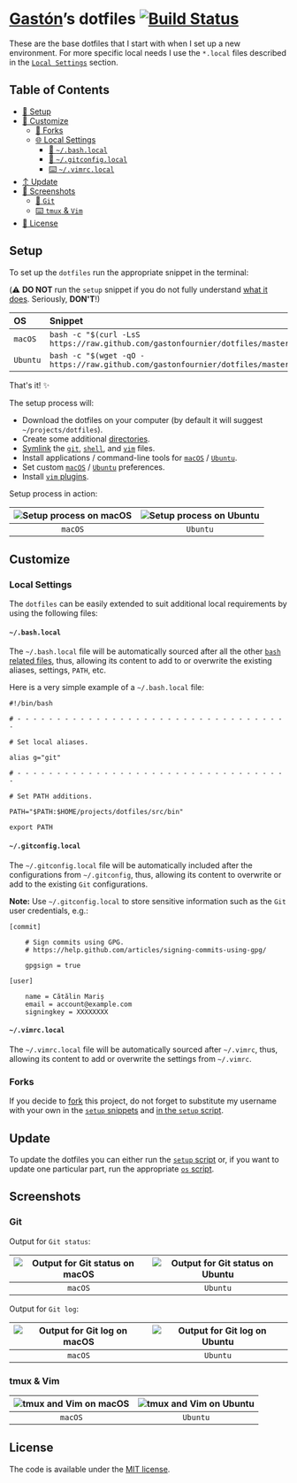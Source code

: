 [Gastón][repo]’s dotfiles [![Build Status][ci badge]][ci link]
==========================

These are the base dotfiles that I start with when I set up a new
environment. For more specific local needs I use the `*.local` files
described in the [`Local Settings`](#local-settings) section.

Table of Contents
-----------------

* [🔧 Setup](#setup)
* [💄 Customize](#customize)
  * [🔀 Forks](#forks)
  * [🌐 Local Settings](#local-settings)
    * [🐚 `~/.bash.local`](#bashlocal)
    * [🔁 `~/.gitconfig.local`](#gitconfiglocal)
    * [⌨️  `~/.vimrc.local`](#vimrclocal)
* [↕️  Update](#update)
* [📸 Screenshots](#screenshots)
  * [🔁 `Git`](#git)
  * [⌨️  `tmux` & `Vim`](#tmux--vim)
* [📄 License](#license)

Setup
-----

To set up the `dotfiles` run the appropriate snippet in the terminal:

(⚠️  **DO NOT** run the `setup` snippet if you do not fully understand
[what it does][setup]. Seriously, **DON'T**!)

| OS | Snippet |
|:---|:---|
| `macOS` | `bash -c "$(curl -LsS https://raw.github.com/gastonfournier/dotfiles/master/src/os/setup.sh)"` |
| `Ubuntu` | `bash -c "$(wget -qO - https://raw.github.com/gastonfournier/dotfiles/master/src/os/setup.sh)"` |

That's it! ✨

The setup process will:

* Download the dotfiles on your computer
  (by default it will suggest `~/projects/dotfiles`).
* Create some additional [directories][dirs].
* [Symlink][symlink] the [`git`][git], [`shell`][shell],
  and [`vim`][vim] files.
* Install applications / command-line tools for
  [`macOS`][install macos] / [`Ubuntu`][install ubuntu].
* Set custom [`macOS`][preferences macos] /
  [`Ubuntu`][preferences ubuntu] preferences.
* Install [`vim` plugins][vim plugins].

Setup process in action:

| ![Setup process on macOS][setup macos] | ![Setup process on Ubuntu][setup ubuntu] |
|:---:|:---:|
| `macOS` | `Ubuntu` |

Customize
---------

### Local Settings

The `dotfiles` can be easily extended to suit additional local
requirements by using the following files:

#### `~/.bash.local`

The `~/.bash.local` file will be automatically sourced after all
the other [`bash` related files][shell], thus, allowing its content
to add to or overwrite the existing aliases, settings, `PATH`, etc.

Here is a very simple example of a `~/.bash.local` file:

```shell
#!/bin/bash

# - - - - - - - - - - - - - - - - - - - - - - - - - - - - - - - - - - -

# Set local aliases.

alias g="git"

# - - - - - - - - - - - - - - - - - - - - - - - - - - - - - - - - - - -

# Set PATH additions.

PATH="$PATH:$HOME/projects/dotfiles/src/bin"

export PATH

```

#### `~/.gitconfig.local`

The `~/.gitconfig.local` file will be automatically included after
the configurations from `~/.gitconfig`, thus, allowing its content
to overwrite or add to the existing `Git` configurations.

__Note:__ Use `~/.gitconfig.local` to store sensitive information
such as the `Git` user credentials, e.g.:

```shell
[commit]

    # Sign commits using GPG.
    # https://help.github.com/articles/signing-commits-using-gpg/

    gpgsign = true

[user]

    name = Cătălin Mariș
    email = account@example.com
    signingkey = XXXXXXXX
```

#### `~/.vimrc.local`

The `~/.vimrc.local` file will be automatically sourced after
`~/.vimrc`, thus, allowing its content to add or overwrite the
settings from `~/.vimrc`.

### Forks

If you decide to [fork] this project, do not forget to substitute
my username with your own in the [`setup` snippets](#setup) and
[in the `setup` script][setup script].

Update
------

To update the dotfiles you can either run the [`setup` script][setup]
or, if you want to update one particular part, run the appropriate
[`os` script](src/os).

Screenshots
-----------

### Git

Output for `Git status`:

| ![Output for Git status on macOS][git output macos] | ![Output for Git status on Ubuntu][git output ubuntu] |
|:---:|:---:|
| `macOS` | `Ubuntu` |

Output for `Git log`:

| ![Output for Git log on macOS][git log macos] | ![Output for Git log on Ubuntu][git log ubuntu] |
|:---:|:---:|
| `macOS` | `Ubuntu` |

### tmux & Vim

| ![tmux and Vim on macOS][vim macos] | ![tmux and Vim on Ubuntu][vim ubuntu] |
|:---:|:---:|
| `macOS` | `Ubuntu` |

License
-------

The code is available under the [MIT license][license].

<!-- Link labels: -->

[ci badge]: https://github.com/gastonfournier/dotfiles/workflows/test/badge.svg
[ci link]: https://github.com/gastonfournier/dotfiles/actions
[dirs]: src/os/create_directories.sh
[fork]: https://help.github.com/en/github/getting-started-with-github/fork-a-repo
[git log macos]: https://cloud.githubusercontent.com/assets/1223565/10560966/e4ec08a6-7523-11e5-8941-4e12f6550a63.png
[git log ubuntu]: https://cloud.githubusercontent.com/assets/1223565/10560955/4b5e1300-7523-11e5-9e96-95ea67de9474.png
[git output macos]: https://cloud.githubusercontent.com/assets/1223565/10561038/f9f11a28-7525-11e5-8e1d-a304ad3557f9.png
[git output ubuntu]: https://cloud.githubusercontent.com/assets/1223565/8397636/3708d218-1ddb-11e5-9d40-21c6871271b9.png
[git]: src/git
[install macos]: src/os/install/macos
[install ubuntu]: src/os/install/ubuntu
[license]: LICENSE.txt
[preferences macos]: src/os/preferences/macos
[preferences ubuntu]: src/os/preferences/ubuntu
[repo]: https://github.com/gastonfournier
[setup macos]: https://cloud.githubusercontent.com/assets/1223565/19314446/cd89a592-90a2-11e6-948d-9d75247088ba.gif
[setup script]: https://github.com/gastonfournier/dotfiles/blob/2f53485df6be75d207d4c5c03c265730b416555a/src/os/setup.sh#L3
[setup ubuntu]: https://cloud.githubusercontent.com/assets/1223565/19048636/e23e347a-89af-11e6-853c-98616b75b6ae.gif
[setup]: src/os/setup.sh
[shell]: src/shell
[symlink]: src/os/create_symbolic_links.sh
[vim macos]: https://cloud.githubusercontent.com/assets/1223565/10561007/498e1212-7525-11e5-8252-81503b3d6184.png
[vim plugins]: src/vim/vim/pack/minpac/start
[vim ubuntu]: https://cloud.githubusercontent.com/assets/1223565/10560956/557ca2de-7523-11e5-9000-fc1e189a95f5.png
[vim]: src/vim
